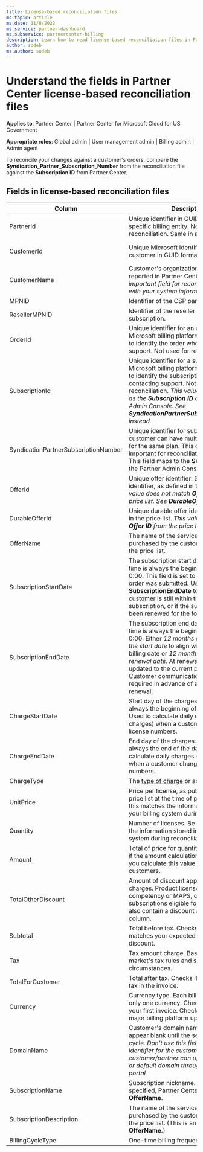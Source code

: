 ```yaml
---
title: License-based reconciliation files
ms.topic: article
ms.date: 11/8/2022
ms.service: partner-dashboard
ms.subservice: partnercenter-billing
description: Learn how to read license-based reconciliation files in Partner Center. This article explains the meaning of each field in your license-based recon file.
author: sodeb
ms.author: sodeb
---
```


# Understand the fields in Partner Center license-based reconciliation files

**Applies to**: Partner Center | Partner Center for Microsoft Cloud for US Government

**Appropriate roles**: Global admin | User management admin | Billing admin | Admin agent

To reconcile your changes against a customer's orders, compare the **Syndication_Partner_Subscription_Number** from the reconciliation file against the **Subscription ID** from Partner Center.

## Fields in license-based reconciliation files

| Column | Description | Sample value |
| ------ | ----------- | ------------ |
| PartnerId | Unique identifier in GUID format for a specific billing entity. Not required for reconciliation. Same in all rows. | *8ddd03642-test-test-test-46b58d356b4e* |
| CustomerId | Unique Microsoft identifier for the customer in GUID format. | *12ABCD34-001A-BCD2-987C-3210ABCD5678* |
| CustomerName | Customer's organization name, as reported in Partner Center. *Very important field for reconciling the invoice with your system information.* | *Test Customer A* |
| MPNID | Identifier of the CSP partner. | *4390934* |
| ResellerMPNID | Identifier of the reseller of record for the subscription.  |
| OrderId | Unique identifier for an order in the Microsoft billing platform. May be useful to identify the order when contacting support. Not used for reconciliation. | *566890604832738111* |
| SubscriptionId | Unique identifier for a subscription in the Microsoft billing platform. May be useful to identify the subscription when contacting support. Not used for reconciliation. *This value is not the same as the **Subscription ID** on the Partner Admin Console. See **SyndicationPartnerSubscriptionNumber** instead.* | *usCBMgAAAAAAAAIA* |
| SyndicationPartnerSubscriptionNumber | Unique identifier for subscriptions. A customer can have multiple subscriptions for the same plan. This column is important for reconciliation file analysis. This field maps to the **Subscription ID** in the Partner Admin Console. | *fb977ab5-test-test-test-24c8d9591708* |
| OfferId | Unique offer identifier. Standard offer identifier, as defined in the price list. *This value does not match **Offer ID** from the price list. See **DurableOfferID** instead.* | *FE616D64-E9A8-40EF-843F-152E9BBEF3D1* |
| DurableOfferId | Unique durable offer identifier, as defined in the price list. *This value matches the **Offer ID** from the price list.* | *1017D7F3-6D7F-4BFA-BDD8-79BC8F104E0C* |
| OfferName | The name of the service offering purchased by the customer, as defined in the price list. | *Microsoft Office 365 (Plan E3)* |
| SubscriptionStartDate | The subscription start date in UTC. The time is always the beginning of the day, 0:00. This field is set to the day after the order was submitted. Used with the **SubscriptionEndDate** to determine: if the customer is still within the first year of the subscription, or if the subscription has been renewed for the following year. | *2/1/2019 0:00* |
| SubscriptionEndDate | The subscription end date in UTC. The time is always the beginning of the day, 0:00. Either *12 months plus **x** days after the start date* to align with the partner's billing date or *12 months from the renewal date*. At renewal, prices are updated to the current price list. Customer communication may be required in advance of automated renewal. | *2/1/2019 0:00* |
| ChargeStartDate | Start day of the charges. The time is always the beginning of the day, 0:00. Used to calculate daily charges (*pro rata* charges) when a customer changes license numbers. | *2/1/2019 0:00* |
| ChargeEndDate | End day of the charges. The time is always the end of the day, 23:59. Used to calculate daily charges (*pro rata* charges) when a customer changes license numbers. | *2/28/2019 23:59* |
| ChargeType | The [type of charge](recon-file-charge-types.md) or adjustment. | See [charge types](recon-file-charge-types.md). |
| UnitPrice | Price per license, as published in the price list at the time of purchase. Be sure this matches the information stored in your billing system during reconciliation. | *6.82* |
| Quantity | Number of licenses. Be sure this matches the information stored in your billing system during reconciliation. | *2* |
| Amount | Total of price for quantity. Used to check if the amount calculation matches how you calculate this value for your customers. | *13.32* |
| TotalOtherDiscount | Amount of discount applied to these charges. Product licenses included with a competency or MAPS, or new subscriptions eligible for an incentive, will also contain a discount amount in this column. | *2.32* |
| Subtotal | Total before tax. Checks if your subtotal matches your expected total, in case of a discount. | *11* |
| Tax | Tax amount charge. Based on your market's tax rules and specific circumstances. | *0* |
| TotalForCustomer | Total after tax. Checks if you are charged tax in the invoice. | *11* |
| Currency | Currency type. Each billing entity has only one currency. Check if it matches your first invoice. Check again after any major billing platform updates. | *EUR* |
| DomainName | Customer's domain name. This field may appear blank until the second billing cycle. *Don't use this field as a unique identifier for the customer. The customer/partner can update the vanity or default domain through the  Office 365 portal.* | *example.onmicrosoft.com* |
| SubscriptionName | Subscription nickname. If no nickname is specified, Partner Center uses the **OfferName**. | *PROJECT ONLINE* |
| SubscriptionDescription | The name of the service offering purchased by the customer, as defined in the price list. (This is an identical field to **OfferName**.) | *PROJECT ONLINE PREMIUM WITHOUT PROJECT CLIENT* |
| BillingCycleType | One-time billing frequency.| *Monthly* |
